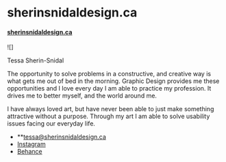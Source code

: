 # sherinsnidaldesign.ca

#### [sherinsnidaldesign.ca](https://sherinsnidaldesign.ca)

![]

Tessa Sherin-Snidal

The opportunity to solve problems in a constructive, and creative way is what gets me out of bed in the morning. Graphic Design provides me these opportunities and I love every day I am able to practice my profession. It drives me to better myself, and the world around me.

I have always loved art, but have never been able to just make something attractive without a purpose. Through my art I am able to solve usability issues facing our everyday life.

- **[tessa@sherinsnidaldesign.ca](mailto:tessa@sherinsnidaldesign.ca)
- [Instagram](https://www.instagram.com/sherinsnidaldesign/)
- [Behance](https://www.behance.net/tsherinsnidal)
